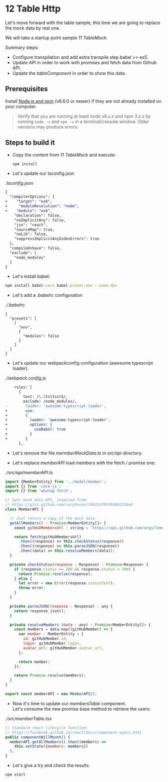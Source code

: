 # 12 Table Http

Let's move forward with the table sample, this time we are going to replace the
mock data by real one.

We will take a startup point sample _11 TableMock_:

Summary steps:

- Configure transpilation and add extra transpile step babel >> es5.
- Update API in order to work with promises and fetch data from Github API.
- Update the _tableComponent_ in order to show this data.


## Prerequisites

Install [Node.js and npm](https://nodejs.org/en/) (v6.6.0 or newer) if they are not already installed on your computer.

> Verify that you are running at least node v6.x.x and npm 3.x.x by running `node -v` and `npm -v` in a terminal/console window. Older versions may produce errors.

## Steps to build it

- Copy the content from _11 TableMock_ and execute:

  ```
  npm install
  ```

- Let's update our tsconfig.json 

_.tsconfig.json_

```diff
{
  "compilerOptions": {
+    "target": "es6",
+     "moduleResolution": "node",    
+    "module": "es6",
    "declaration": false,
    "noImplicitAny": false,
    "jsx": "react",
    "sourceMap": true,
    "noLib": false,    
    "suppressImplicitAnyIndexErrors": true
  },
  "compileOnSave": false,
  "exclude": [
    "node_modules"
  ]
}
```

- Let's install babel:

```cmd
npm install babel-core babel-preset-env --save-dev
```

- Let's add a _.babelrc_ configuration

_./.babelrc_

```
{
  "presets": [
    [
      "env",
      {
        "modules": false
      }
    ]
  ]
}
```

- Let's update our webpackconfig configuration (awesome typescript loader).

_./webpack.config.js_

```diff
    rules: [
      {
        test: /\.(ts|tsx)$/,
        exclude: /node_modules/,
-        loader: 'awesome-typescript-loader',
+        use:
+        {
+          loader: 'awesome-typescript-loader',
+          options: {
+            useBabel: true
+          }
+        } 
      },
```

- Let's remove the file _mermberMockData.ts_ in _src/api_ directory.

- Let's replace _memberAPI_ load members with the fetch / promise one:

_./src/api/memberAPI.ts_

```javascript
import {MemberEntity} from '../model/member';
import {} from 'core-js';
import {} from 'whatwg-fetch';

// Sync mock data API, inspired from:
// https://gist.github.com/coryhouse/fd6232f95f9d601158e4
class MemberAPI {

  // Just return a copy of the mock data
  getAllMembers() : Promise<MemberEntity[]> {
    const gitHubMembersUrl : string = 'https://api.github.com/orgs/lemoncode/members';

    return fetch(gitHubMembersUrl)
      .then((response) => this.checkStatus(response))
      .then((response) => this.parseJSON(response))
      .then((data) => this.resolveMembers(data));
  }

  private checkStatus(response : Response) : Promise<Response> {
    if (response.status >= 200 && response.status < 300) {
      return Promise.resolve(response);
    } else {
      let error = new Error(response.statusText);
      throw error;
    }
  }

  private parseJSON(response : Response) : any {
    return response.json();
  }

  private resolveMembers (data : any) : Promise<MemberEntity[]> {
    const members = data.map((gitHubMember) => {
      var member : MemberEntity = {
        id: gitHubMember.id,
        login: gitHubMember.login,
        avatar_url: gitHubMember.avatar_url,
      };

      return member;
    });

    return Promise.resolve(members);
  }
}

export const memberAPI = new MemberAPI();
```

- Now it's time to update our _membersTable_ component. <br />
  Let's consume the new promise base method to retrieve the users:

_./src/memberTable.tsx_

```jsx
// Standard react lifecycle function:
// https://facebook.github.io/react/docs/component-specs.html
public componentWillMount() {
  memberAPI.getAllMembers().then((members) =>
    this.setState({members: members})
  );
}
```

- Let's give a try and check the results

```
npm start
```
